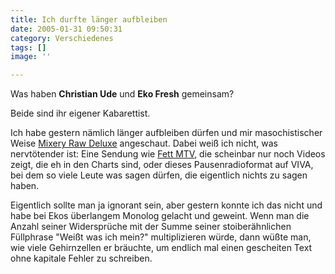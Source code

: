```yaml
---
title: Ich durfte länger aufbleiben
date: 2005-01-31 09:50:31
category: Verschiedenes
tags: []
image: ''

---
```


Was haben **Christian Ude** und **Eko Fresh** gemeinsam?

Beide sind ihr eigener Kabarettist. 

Ich habe gestern nämlich länger aufbleiben dürfen und mir masochistischer Weise [Mixery Raw Deluxe](http://www.viva.tv/index.php?action=kongtent_show_page&page=397) angeschaut. Dabei weiß ich nicht, was nervtötender ist: Eine Sendung wie [Fett MTV](http://www.mtv.de/fett/woche.php), die scheinbar nur noch Videos zeigt, die eh in den Charts sind, oder dieses Pausenradioformat auf VIVA, bei dem so viele Leute was sagen dürfen, die eigentlich nichts zu sagen haben.

Eigentlich sollte man ja ignorant sein, aber gestern konnte ich das nicht und habe bei Ekos überlangem Monolog gelacht und geweint. Wenn man die Anzahl seiner Widersprüche mit der Summe seiner stoiberähnlichen Füllphrase "Weißt was ich mein?" multiplizieren würde, dann wüßte man, wie viele Gehirnzellen er bräuchte, um endlich mal einen gescheiten Text ohne kapitale Fehler zu schreiben.
